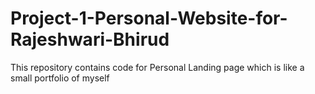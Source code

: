 # Project-1-Personal-Website-for-Rajeshwari-Bhirud
This repository contains code for Personal Landing page which is like a small portfolio of myself

